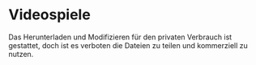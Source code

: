 # Videospiele
Das Herunterladen und Modifizieren für den privaten Verbrauch ist gestattet, doch ist es verboten die Dateien zu teilen und kommerziell zu nutzen.
